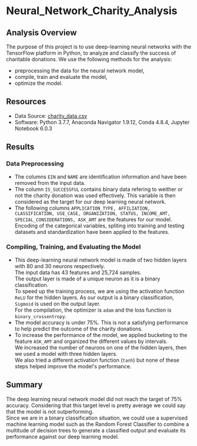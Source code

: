 # Neural_Network_Charity_Analysis


## Analysis Overview
The purpose of this project is to use deep-learning neural networks with the TensorFlow platform in Python, to analyze and classify the success of charitable donations.
We use the following methods for the analysis:
- preprocessing the data for the neural network model,
- compile, train and evaluate the model,
- optimize the model.

## Resources
- Data Source: [charity_data.csv](https://github.com/cedoula/Neural_Network_Charity_Analysis/blob/main/Resources/charity_data.csv)
- Software: Python 3.7.7, Anaconda Navigator 1.9.12, Conda 4.8.4, Jupyter Notebook 6.0.3

## Results

### Data Preprocessing
- The columns `EIN` and `NAME` are identification information and have been removed from the input data.
- The column `IS_SUCCESSFUL` contains binary data refering to weither or not the charity donation was used effectively. This variable is then considered as the target for our deep learning neural network.
- The following columns `APPLICATION_TYPE, AFFILIATION, CLASSIFICATION, USE_CASE, ORGANIZATION, STATUS, INCOME_AMT, SPECIAL_CONSIDERATIONS, ASK_AMT` are the features for our model.\
Encoding of the categorical variables, spliting into training and testing datasets and standardization have been applied to the features.

### Compiling, Training, and Evaluating the Model
- This deep-learning neural network model is made of two hidden layers with 80 and 30 neurons respectively.\
The input data has 43 features and 25,724 samples.\
The output layer is made of a unique neuron as it is a binary classification.\
To speed up the training process, we are using the activation function `ReLU` for the hidden layers. As our output is a binary classification, `Sigmoid` is used on the output layer.\
For the compilation, the optimizer is `adam` and the loss function is `binary_crossentropy`.
- The model accuracy is under 75%. This is not a satisfying performance to help predict the outcome of the charity donations.
- To increase the performance of the model, we applied bucketing to the feature `ASK_AMT` and organized the different values by intervals.\
We increased the number of neurons on one of the hidden layers, then we used a model with three hidden layers.\
We also tried a different activation function (`tanh`) but none of these steps helped improve the model's performance.

## Summary
The deep learning neural network model did not reach the target of 75% accuracy. Considering that this target level is pretty average we could say that the model is not outperforming.\
Since we are in a binary classification situation, we could use a supervised machine learning model such as the Random Forest Classifier to combine a multitude of decision trees to generate a classified output and evaluate its performance against our deep learning model.
